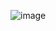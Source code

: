![image](https://github.com/jeungdong/CodingTest/assets/93365714/b446713f-ce60-4503-bffd-b97981ef6208)
